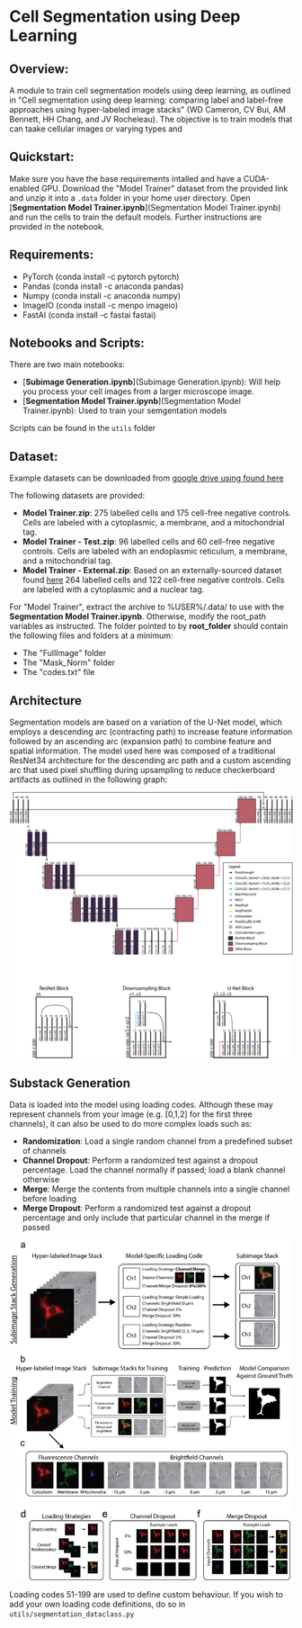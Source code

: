 # Cell Segmentation using Deep Learning

## Overview:

A module to train cell segmentation models using deep learning, as outlined in "Cell segmentation using deep learning: comparing label and label-free approaches using hyper-labeled image stacks"  (WD Cameron, CV Bui, AM Bennett, HH Chang, and JV Rocheleau).  The objective is to train models that can taake cellular images or varying types and

## Quickstart:
Make sure you have the base requirements intalled and have a CUDA-enabled GPU.  Download the "Model Trainer" dataset from the provided link and unzip it into a `.data` folder in your home user directory.  Open [**Segmentation Model Trainer.ipynb**](Segmentation Model Trainer.ipynb) and run the cells to train the default models.  Further instructions are provided in the notebook.


## Requirements:
* PyTorch (conda install -c pytorch pytorch)
* Pandas (conda install -c anaconda pandas)
* Numpy (conda install -c anaconda numpy)
* ImageIO (conda install -c menpo imageio)
* FastAI (conda install -c fastai fastai)

## Notebooks and Scripts:

There are two main notebooks:
* [**Subimage Generation.ipynb**](Subimage Generation.ipynb): Will help you process your cell images from a larger microscope image.
* [**Segmentation Model Trainer.ipynb**](Segmentation Model Trainer.ipynb): Used to train your semgentation models

Scripts can be found in the `utils` folder


## Dataset:
Example datasets can be downloaded from [google drive using found here](https://drive.google.com/drive/folders/1jjcps5Qx7z8Sg0f_BlEX_sgG0MXncFZF?usp=sharing)

The following datasets are provided:
* **Model Trainer.zip**: 275 labelled cells and 175 cell-free negative controls.  Cells are labeled with a cytoplasmic, a membrane, and a mitochondrial tag.
* **Model Trainer - Test.zip**: 96 labelled cells and 60 cell-free negative controls.  Cells are labeled with an endoplasmic reticulum, a membrane, and a mitochondrial tag.
* **Model Trainer - External.zip**: Based on an externally-sourced dataset found [here]() 264 labelled cells and 122 cell-free negative controls.  Cells are labeled with a cytoplasmic and a nuclear tag.

For "Model Trainer", extract the archive to %USER%/.data/ to use with the **Segmentation Model Trainer.ipynb**.  Otherwise, modify the root_path variables as instructed.  The folder pointed to by **root_folder** should contain the following files and folders at a minimum:
- The "FullImage" folder
- The "Mask_Norm" folder
- The "codes.txt" file

## Architecture
Segmentation models are based on a variation of the U-Net model, which employs a descending arc (contracting path) to increase feature information followed by an ascending arc (expansion path) to combine feature and spatial information.
The model used here was composed of a traditional ResNet34 architecture for the descending arc path and a custom ascending arc that used pixel shuffling during upsampling to reduce checkerboard artifacts as outlined in the following graph:

<p align="center">
<img src="images/model_architecture.png" alt="drawing" width="600" />
</p>

## Substack Generation
Data is loaded into the model using loading codes.  Although these may represent channels from your image (e.g. [0,1,2] for the first three channels), it can also be used to do more complex loads such as:
* **Randomization**: Load a single random channel from a predefined subset of channels
* **Channel Dropout**: Perform a randomized test against a dropout percentage.  Load the channel normally if passed; load a blank channel otherwise
* **Merge**: Merge the contents from multiple channels into a single channel before loading
* **Merge Dropout**: Perform a randomized test against a dropout percentage and only include that particular channel in the merge if passed

<p align="center">
<img src="images/dataloader.png" alt="drawing" width="600"/>
</p>

Loading codes 51-199 are used to define custom behaviour.  If you wish to add your own loading code definitions, do so in `utils/segmentation_dataclass.py`
